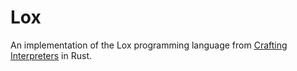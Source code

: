 # Lox

An implementation of the Lox programming language from
[Crafting Interpreters][1] in Rust.

[1]: <https://craftinginterpreters.com/>
